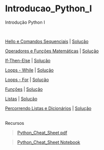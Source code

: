 # Introducao_Python_I
Introdução Python I

<br/>

[Hello e Comandos Sequenciais](https://colab.research.google.com/github.com/Rogerio-mack/Introducao_Python_I/Python__Hello.ipynb) | 
[Solução](https://colab.research.google.com/github.com/Rogerio-mack/Introducao_Python_I/Python__Hello_solucao.ipynb)  

[Operadores e Funções Matemáticas](https://colab.research.google.com/github.com/Rogerio-mack/Introducao_Python_I/Python__Ope_Mate.ipynb) | 
[Solução](https://colab.research.google.com/github.com/Rogerio-mack/Introducao_Python_I/Python__Ope_Mate_solucao.ipynb) 

[If-Then-Else](https://colab.research.google.com/github.com/Rogerio-mack/Introducao_Python_I/Python__IF.ipynb) | 
[Solução](https://colab.research.google.com/github.com/Rogerio-mack/Introducao_Python_I/Python__IF_solucao.ipynb) 

[Loops - While](https://colab.research.google.com/github.com/Rogerio-mack/Introducao_Python_I/Python__loops1.ipynb) | 
[Solução](https://colab.research.google.com/github.com/Rogerio-mack/Introducao_Python_I/Python__loops1_solucao.ipynb) 

[Loops - For](https://colab.research.google.com/github.com/Rogerio-mack/Introducao_Python_I/Python__loops2.ipynb) | 
[Solução](https://colab.research.google.com/github.com/Rogerio-mack/Introducao_Python_I/Python__loops2_solucao.ipynb)

[Funções](https://colab.research.google.com/github.com/Rogerio-mack/Introducao_Python_I/Python__Funcao.ipynb) | 
[Solução](https://colab.research.google.com/github.com/Rogerio-mack/Introducao_Python_I/Python__Funcao_solucao.ipynb)

[Listas](https://colab.research.google.com/github.com/Rogerio-mack/Introducao_Python_I/Python__Listas.ipynb) | 
[Solução](https://colab.research.google.com/github.com/Rogerio-mack/Introducao_Python_I/Python__Listas_solucao.ipynb)

[Percorrendo Listas e Dicionários](https://colab.research.google.com/github.com/Rogerio-mack/Introducao_Python_I/Python___percorrendo_listas_e_dict.ipynb) | 
[Solução](https://colab.research.google.com/github.com/Rogerio-mack/Introducao_Python_I/Python___percorrendo_listas_e_dict.ipynb) 

<br/>
Recursos

> [Python_Cheat_Sheet pdf](https://github.com/Rogerio-mack/Analise-de-Dados/blob/main/Python%20Cheat%20Sheet.pdf)

> [Python_Cheat_Sheet Notebook](https://colab.research.google.com/github/Rogerio-mack/Analise-de-Dados/blob/main/Python_Cheat_Sheet.ipynb)
